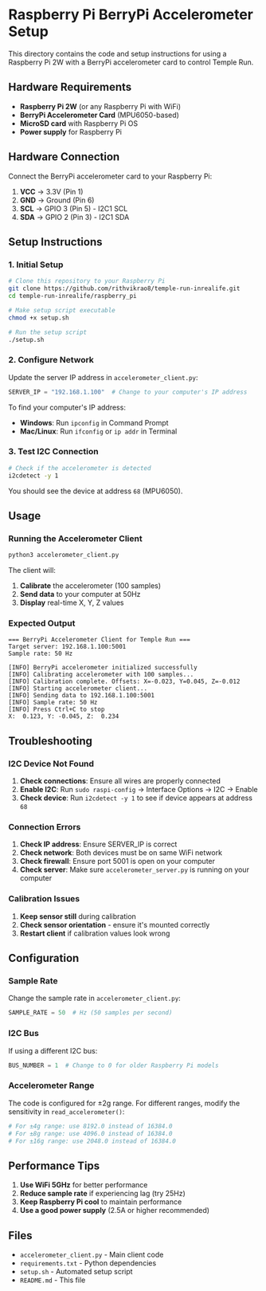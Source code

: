 # Raspberry Pi BerryPi Accelerometer Setup

This directory contains the code and setup instructions for using a Raspberry Pi 2W with a BerryPi accelerometer card to control Temple Run.

## Hardware Requirements

- **Raspberry Pi 2W** (or any Raspberry Pi with WiFi)
- **BerryPi Accelerometer Card** (MPU6050-based)
- **MicroSD card** with Raspberry Pi OS
- **Power supply** for Raspberry Pi

## Hardware Connection

Connect the BerryPi accelerometer card to your Raspberry Pi:

1. **VCC** → 3.3V (Pin 1)
2. **GND** → Ground (Pin 6)
3. **SCL** → GPIO 3 (Pin 5) - I2C1 SCL
4. **SDA** → GPIO 2 (Pin 3) - I2C1 SDA

## Setup Instructions

### 1. Initial Setup

```bash
# Clone this repository to your Raspberry Pi
git clone https://github.com/rithvikrao8/temple-run-inrealife.git
cd temple-run-inrealife/raspberry_pi

# Make setup script executable
chmod +x setup.sh

# Run the setup script
./setup.sh
```

### 2. Configure Network

Update the server IP address in `accelerometer_client.py`:

```python
SERVER_IP = "192.168.1.100"  # Change to your computer's IP address
```

To find your computer's IP address:
- **Windows**: Run `ipconfig` in Command Prompt
- **Mac/Linux**: Run `ifconfig` or `ip addr` in Terminal

### 3. Test I2C Connection

```bash
# Check if the accelerometer is detected
i2cdetect -y 1
```

You should see the device at address `68` (MPU6050).

## Usage

### Running the Accelerometer Client

```bash
python3 accelerometer_client.py
```

The client will:
1. **Calibrate** the accelerometer (100 samples)
2. **Send data** to your computer at 50Hz
3. **Display** real-time X, Y, Z values

### Expected Output

```
=== BerryPi Accelerometer Client for Temple Run ===
Target server: 192.168.1.100:5001
Sample rate: 50 Hz

[INFO] BerryPi accelerometer initialized successfully
[INFO] Calibrating accelerometer with 100 samples...
[INFO] Calibration complete. Offsets: X=-0.023, Y=0.045, Z=-0.012
[INFO] Starting accelerometer client...
[INFO] Sending data to 192.168.1.100:5001
[INFO] Sample rate: 50 Hz
[INFO] Press Ctrl+C to stop
X:  0.123, Y: -0.045, Z:  0.234
```

## Troubleshooting

### I2C Device Not Found

1. **Check connections**: Ensure all wires are properly connected
2. **Enable I2C**: Run `sudo raspi-config` → Interface Options → I2C → Enable
3. **Check device**: Run `i2cdetect -y 1` to see if device appears at address `68`

### Connection Errors

1. **Check IP address**: Ensure SERVER_IP is correct
2. **Check network**: Both devices must be on same WiFi network
3. **Check firewall**: Ensure port 5001 is open on your computer
4. **Check server**: Make sure `accelerometer_server.py` is running on your computer

### Calibration Issues

1. **Keep sensor still** during calibration
2. **Check sensor orientation** - ensure it's mounted correctly
3. **Restart client** if calibration values look wrong

## Configuration

### Sample Rate

Change the sample rate in `accelerometer_client.py`:

```python
SAMPLE_RATE = 50  # Hz (50 samples per second)
```

### I2C Bus

If using a different I2C bus:

```python
BUS_NUMBER = 1  # Change to 0 for older Raspberry Pi models
```

### Accelerometer Range

The code is configured for ±2g range. For different ranges, modify the sensitivity in `read_accelerometer()`:

```python
# For ±4g range: use 8192.0 instead of 16384.0
# For ±8g range: use 4096.0 instead of 16384.0
# For ±16g range: use 2048.0 instead of 16384.0
```

## Performance Tips

1. **Use WiFi 5GHz** for better performance
2. **Reduce sample rate** if experiencing lag (try 25Hz)
3. **Keep Raspberry Pi cool** to maintain performance
4. **Use a good power supply** (2.5A or higher recommended)

## Files

- `accelerometer_client.py` - Main client code
- `requirements.txt` - Python dependencies
- `setup.sh` - Automated setup script
- `README.md` - This file 